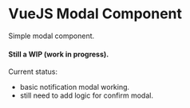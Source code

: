 # VueJS Modal Component

Simple modal component.

#### Still a WIP (work in progress).
Current status: 
* basic notification modal working.
* still need to add logic for confirm modal.